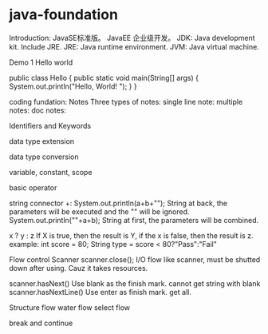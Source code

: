 # java-foundation
Introduction:
JavaSE标准版。
JavaEE 企业级开发。
JDK: Java development kit. Include JRE.
JRE: Java runtime environment.
JVM: Java virtual machine.

Demo 1 Hello world

public class Hello {
    public static void main(String[] args) {
        System.out.println("Hello, World! ");
    }
}




coding fundation:
Notes
Three types of notes:
single line note:
multiple notes:
doc notes:


Identifiers and Keywords


data type extension


data type conversion


variable, constant, scope


basic operator


string connector +:
System.out.println(a+b+"");
String at back, the parameters will be executed and the "" will be ignored.
System.out.println(""+a+b);
String at first, the parameters will be combined.

x ? y : z 
If X is true, then the result is Y, if the x is false, then the result is z.
example: 
int score = 80;
String type = score < 80?"Pass":"Fail"


Flow control
Scanner
scanner.close();
I/O flow like scanner, must be shutted down after using. Cauz it takes resources.

scanner.hasNext() Use blank as the finish mark. cannot get string with blank
scanner.hasNextLine()  Use enter as finish mark. get all.


Structure
flow
water flow
select flow

break and continue
























